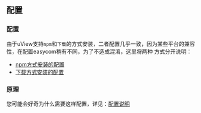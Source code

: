 ## 配置

### 配置

由于uView支持`npm`和`下载`的方式安装，二者配置几乎一致，因为某些平台的兼容性，在配置easycom稍有不同，为了不造成混淆，这里将两种
方式分开说明：

- [npm方式安装的配置](/components/npmSetting.html)
- [下载方式安装的配置](/components/downloadSetting.html)


### 原理
您可能会好奇为什么需要这样配置，详见：[配置说明](/components/settingDesc.html)